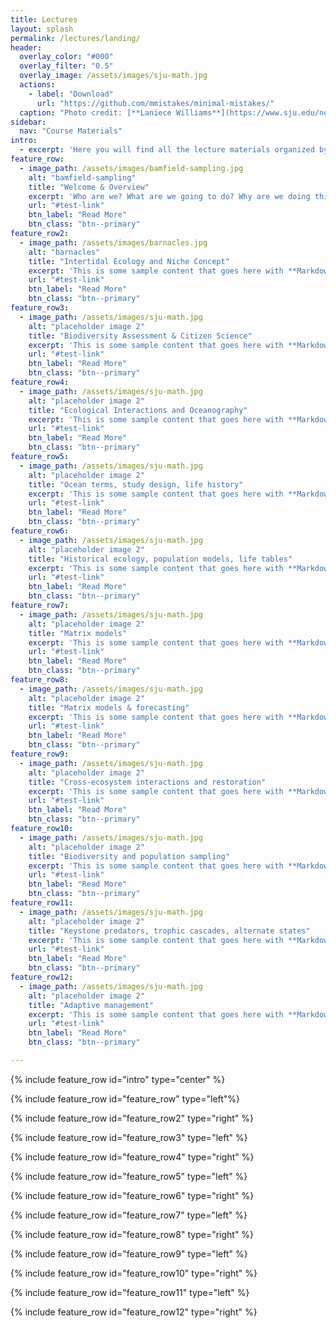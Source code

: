 ```yaml
---
title: Lectures
layout: splash
permalink: /lectures/landing/
header:
  overlay_color: "#000"
  overlay_filter: "0.5"
  overlay_image: /assets/images/sju-math.jpg
  actions:
    - label: "Download"
      url: "https://github.com/mmistakes/minimal-mistakes/"
  caption: "Photo credit: [**Laniece Williams**](https://www.sju.edu/news/whiteboard-ipad-teaching-math-virtually)"
sidebar:
  nav: "Course Materials"
intro: 
  - excerpt: 'Here you will find all the lecture materials organized by topic. Slides are given as PDF files and recordings will be added as soon as possible as embedded YouTube videos to the pages. Centered with `type="center"`'
feature_row:
  - image_path: /assets/images/bamfield-sampling.jpg
    alt: "bamfield-sampling"
    title: "Welcome & Overview"
    excerpt: 'Who are we? What are we going to do? Why are we doing this??`type="left"`'
    url: "#test-link"
    btn_label: "Read More"
    btn_class: "btn--primary"
feature_row2:
  - image_path: /assets/images/barnacles.jpg
    alt: "barnacles"
    title: "Intertidal Ecology and Niche Concept"
    excerpt: 'This is some sample content that goes here with **Markdown** formatting. Left aligned with `type="right"`'
    url: "#test-link"
    btn_label: "Read More"
    btn_class: "btn--primary"
feature_row3:
  - image_path: /assets/images/sju-math.jpg
    alt: "placeholder image 2"
    title: "Biodiversity Assessment & Citizen Science"
    excerpt: 'This is some sample content that goes here with **Markdown** formatting. Right aligned with `type="left"`'
    url: "#test-link"
    btn_label: "Read More"
    btn_class: "btn--primary"
feature_row4:
  - image_path: /assets/images/sju-math.jpg
    alt: "placeholder image 2"
    title: "Ecological Interactions and Oceanography"
    excerpt: 'This is some sample content that goes here with **Markdown** formatting. Right aligned with `type="right"`'
    url: "#test-link"
    btn_label: "Read More"
    btn_class: "btn--primary"
feature_row5:
  - image_path: /assets/images/sju-math.jpg
    alt: "placeholder image 2"
    title: "Ocean terms, study design, life history"
    excerpt: 'This is some sample content that goes here with **Markdown** formatting. Centered with `type="left"`'
    url: "#test-link"
    btn_label: "Read More"
    btn_class: "btn--primary"
feature_row6:
  - image_path: /assets/images/sju-math.jpg
    alt: "placeholder image 2"
    title: "Historical ecology, population models, life tables"
    excerpt: 'This is some sample content that goes here with **Markdown** formatting. Centered with `type="left"`'
    url: "#test-link"
    btn_label: "Read More"
    btn_class: "btn--primary"
feature_row7:
  - image_path: /assets/images/sju-math.jpg
    alt: "placeholder image 2"
    title: "Matrix models"
    excerpt: 'This is some sample content that goes here with **Markdown** formatting. Centered with `type="left"`'
    url: "#test-link"
    btn_label: "Read More"
    btn_class: "btn--primary"
feature_row8:
  - image_path: /assets/images/sju-math.jpg
    alt: "placeholder image 2"
    title: "Matrix models & forecasting"
    excerpt: 'This is some sample content that goes here with **Markdown** formatting. Centered with `type="left"`'
    url: "#test-link"
    btn_label: "Read More"
    btn_class: "btn--primary"
feature_row9:
  - image_path: /assets/images/sju-math.jpg
    alt: "placeholder image 2"
    title: "Cross-ecosystem interactions and restoration" 
    excerpt: 'This is some sample content that goes here with **Markdown** formatting. Centered with `type="left"`'
    url: "#test-link"
    btn_label: "Read More"
    btn_class: "btn--primary"
feature_row10:
  - image_path: /assets/images/sju-math.jpg
    alt: "placeholder image 2"
    title: "Biodiversity and population sampling" 
    excerpt: 'This is some sample content that goes here with **Markdown** formatting. Centered with `type="left"`'
    url: "#test-link"
    btn_label: "Read More"
    btn_class: "btn--primary"
feature_row11:
  - image_path: /assets/images/sju-math.jpg
    alt: "placeholder image 2"
    title: "Keystone predators, trophic cascades, alternate states" 
    excerpt: 'This is some sample content that goes here with **Markdown** formatting. Centered with `type="left"`'
    url: "#test-link"
    btn_label: "Read More"
    btn_class: "btn--primary"
feature_row12:
  - image_path: /assets/images/sju-math.jpg
    alt: "placeholder image 2"
    title: "Adaptive management" 
    excerpt: 'This is some sample content that goes here with **Markdown** formatting. Centered with `type="left"`'
    url: "#test-link"
    btn_label: "Read More"
    btn_class: "btn--primary"

---
```


{% include feature_row id="intro" type="center" %}

{% include feature_row id="feature_row" type="left"%}

{% include feature_row id="feature_row2" type="right" %}

{% include feature_row id="feature_row3" type="left" %}

{% include feature_row id="feature_row4" type="right" %}

{% include feature_row id="feature_row5" type="left" %}

{% include feature_row id="feature_row6" type="right" %}

{% include feature_row id="feature_row7" type="left" %}

{% include feature_row id="feature_row8" type="right" %}

{% include feature_row id="feature_row9" type="left" %}

{% include feature_row id="feature_row10" type="right" %}

{% include feature_row id="feature_row11" type="left" %}

{% include feature_row id="feature_row12" type="right" %}




